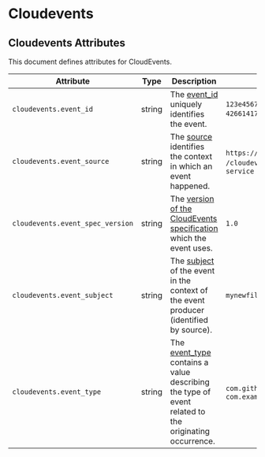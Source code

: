 <!--- Hugo front matter used to generate the website version of this page:
--->

<!-- NOTE: THIS FILE IS AUTOGENERATED. DO NOT EDIT BY HAND. -->
<!-- see templates/registry/markdown/attribute_namespace.md.j2 -->

# Cloudevents

## Cloudevents Attributes

This document defines attributes for CloudEvents.

| Attribute                        | Type   | Description                                                                                                                                                                     | Examples                                                                     | Stability                                                        |
| -------------------------------- | ------ | ------------------------------------------------------------------------------------------------------------------------------------------------------------------------------- | ---------------------------------------------------------------------------- | ---------------------------------------------------------------- |
| `cloudevents.event_id`           | string | The [event_id](https://github.com/cloudevents/spec/blob/v1.0.2/cloudevents/spec.md#id) uniquely identifies the event.                                                           | `123e4567-e89b-12d3-a456-426614174000`; `0001`                               | ![Experimental](https://img.shields.io/badge/-experimental-blue) |
| `cloudevents.event_source`       | string | The [source](https://github.com/cloudevents/spec/blob/v1.0.2/cloudevents/spec.md#source-1) identifies the context in which an event happened.                                   | `https://github.com/cloudevents`; `/cloudevents/spec/pull/123`; `my-service` | ![Experimental](https://img.shields.io/badge/-experimental-blue) |
| `cloudevents.event_spec_version` | string | The [version of the CloudEvents specification](https://github.com/cloudevents/spec/blob/v1.0.2/cloudevents/spec.md#specversion) which the event uses.                           | `1.0`                                                                        | ![Experimental](https://img.shields.io/badge/-experimental-blue) |
| `cloudevents.event_subject`      | string | The [subject](https://github.com/cloudevents/spec/blob/v1.0.2/cloudevents/spec.md#subject) of the event in the context of the event producer (identified by source).            | `mynewfile.jpg`                                                              | ![Experimental](https://img.shields.io/badge/-experimental-blue) |
| `cloudevents.event_type`         | string | The [event_type](https://github.com/cloudevents/spec/blob/v1.0.2/cloudevents/spec.md#type) contains a value describing the type of event related to the originating occurrence. | `com.github.pull_request.opened`; `com.example.object.deleted.v2`            | ![Experimental](https://img.shields.io/badge/-experimental-blue) |
